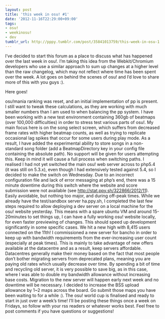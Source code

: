 ```yaml
---
layout: post
title: 'this week in osu! #1'
date: '2012-11-16T22:29:00+09:00'
tags:
- osu!
- weekinosu!
- dev
tumblr_url: http://pppy.tumblr.com/post/35841013759/this-week-in-osu-1
---
```

I’ve decided to start this forum as a place to discuss what has happened over the last week in osu!. I’m taking this idea from the Webkit/Chromium developers who use a similar approach to sum up changes at a higher level than the raw changelog, which may not reflect where time has been spent over the week. A lot goes on behind the scenes of osu! and I’d love to share more of this with you guys :).



Here goes!



osu!mania ranking was reset, and an initial implementation of pp is present. I still want to tweak these calculations, as they are working with much smaller numbers than I am used to when balancing the pp system.
I have been working with a new test environment containing 360gb of beatmaps (over 100,000 difficulties) in order to stress test various parts of osu!. My main focus here is on the song select screen, which suffers from decreased frame rates with higher beatmap counts, as well as trying to replicate occasional lag spikes that occur for some users during play mode. As a result, I have added the experimental ability to store songs in a non-standard song folder (add a BeatmapDirectory key in your config file containing the absolute path). No support will be given for users attempting this. Keep in mind it will cause a full process when switching paths.
I realised I had not yet switched the main osu! web server across to php5.4 (it was still on 5.3.x), even though I had extensively tested against 5.4, so I decided to make the switch on Wednesday. Due to an incorrect configuration file and lack of error messaging at php’s end, there was a 15 minute downtime during this switch where the website and score submission were not available (see http://stat.ppy.sh/322866/2012/11). Easily avoidable, but nothing too major, and during off-peak times.
While we already have the test/sandbox server ha.ppy.sh, I completed the last few steps required to allow deploying a dev server on a local machine for the osu! website yesterday. This means with a spare ubuntu VM and around 15-20minutes to set things up, I can have a fully working osu! website locally, for even faster previewing of changes. This should speed up development significantly in some specific cases.
We hit a new high with 8,415 users connected on the 11th!
I commissioned a new server for bancho in order to keep up with bandwidth requirements from the ever-increasing user count (especially at peak times). This is mainly to take advantage of new offers available at the datacentre and as a result, keep servers affordable. Datacentres generally make their money based on the fact that most people don’t bother migrating servers from deprecated plans, meaning you are paying old rates which usually decrease over time. By spending a bit of time and recycling old server, it is very possible to save big, as in this case, where I was able to double my bandwidth allowance without increasing base costs. Migration to the new server will happen early next week and no downtime will be necessary.
I decided to increase the BSS upload allowance by 1~2 maps across the board. Go submit those maps you have been waiting to for a while :).
The osu! world cup is finalised and ready to start in just over a week’s time!
I’ll be posting these things once a week on Fridays, so follow with your rss readers or whatever works best. Feel free to post comments if you have questions or suggestions!
